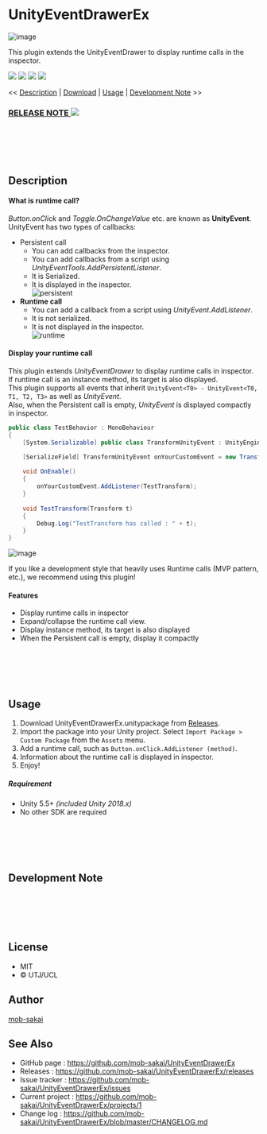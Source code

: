 UnityEventDrawerEx
===

![image](https://user-images.githubusercontent.com/12690315/40888757-c4cf3990-6796-11e8-854d-47b371632644.png)

This plugin extends the UnityEventDrawer to display runtime calls in the inspector.

[![](https://img.shields.io/github/release/mob-sakai/UnityEventDrawerEx.svg?label=latest%20version)](https://github.com/mob-sakai/UnityEventDrawerEx/releases)
[![](https://img.shields.io/github/release-date/mob-sakai/UnityEventDrawerEx.svg)](https://github.com/mob-sakai/UnityEventDrawerEx/releases)
![](https://img.shields.io/badge/unity-5.5%2B-green.svg)
[![](https://img.shields.io/github/license/mob-sakai/UnityEventDrawerEx.svg)](https://github.com/mob-sakai/UnityEventDrawerEx/blob/master/LICENSE.txt)

<< [Description](#Description) | [Download](https://github.com/mob-sakai/UnityEventDrawerEx/releases) | [Usage](#usage) | [Development Note](#development-note) >>

### [RELEASE NOTE ![](https://img.shields.io/github/release-date/mob-sakai/UnityEventDrawerEx.svg?label=last%20updated&style=for-the-badge)](https://github.com/mob-sakai/UnityEventDrawerEx/blob/develop/CHANGELOG.md)




<br><br><br><br>
## Description


#### What is runtime call?

*Button.onClick* and *Toggle.OnChangeValue* etc. are known as **UnityEvent**.  
UnityEvent has two types of callbacks:

* Persistent call
    * You can add callbacks from the inspector.
    * You can add callbacks from a script using *UnityEventTools.AddPersistentListener*.
    * It is Serialized.
    * It is displayed in the inspector.  
    ![persistent](https://user-images.githubusercontent.com/12690315/40887795-f5eb7ac4-6788-11e8-9e73-6831e3eab08f.png)
* **Runtime call**
    * You can add a callback from a script using *UnityEvent.AddListener*.
    * It is not serialized.
    * It is not displayed in the inspector.  
    ![runtime](https://user-images.githubusercontent.com/12690315/40887784-c8c2027a-6788-11e8-83f7-07e38e187cba.png)

#### Display your runtime call

This plugin extends *UnityEventDrawer* to display runtime calls in inspector.  
If runtime call is an instance method, its target is also displayed.  
This plugin supports all events that inherit `UnityEvent<T0> - UnityEvent<T0, T1, T2, T3>` as well as *UnityEvent*.  
Also, when the Persistent call is empty, *UnityEvent* is displayed compactly in inspector.  

```cs
public class TestBehavior : MonoBehaviour
{
	[System.Serializable] public class TransformUnityEvent : UnityEngine.Events.UnityEvent<Transform>{};

	[SerializeField] TransformUnityEvent onYourCustomEvent = new TransformUnityEvent();
	
	void OnEnable()
	{
		onYourCustomEvent.AddListener(TestTransform);
	}
	
	void TestTransform(Transform t)
	{
		Debug.Log("TestTransform has called : " + t);
	}
}
```
![image](https://user-images.githubusercontent.com/12690315/40887986-d0c2af58-678b-11e8-953c-63116ab2b433.png)


If you like a development style that heavily uses Runtime calls (MVP pattern, etc.), we recommend using this plugin!

#### Features

* Display runtime calls in inspector
* Expand/collapse the runtime call view.
* Display instance method, its target is also displayed
* When the Persistent call is empty, display it compactly

<br><br><br><br>
## Usage

1. Download UnityEventDrawerEx.unitypackage from [Releases](https://github.com/mob-sakai/UnityEventDrawerEx/releases).
1. Import the package into your Unity project. Select `Import Package > Custom Package` from the `Assets` menu.
1. Add a runtime call, such as `Button.onClick.AddListener (method)`.
1. Information about the runtime call is displayed in inspector.
1. Enjoy!


##### Requirement

* Unity 5.5+ *(included Unity 2018.x)*
* No other SDK are required




<br><br><br><br>
## Development Note




<br><br><br><br>
## License

* MIT
* © UTJ/UCL



## Author

[mob-sakai](https://github.com/mob-sakai)



## See Also

* GitHub page : https://github.com/mob-sakai/UnityEventDrawerEx
* Releases : https://github.com/mob-sakai/UnityEventDrawerEx/releases
* Issue tracker : https://github.com/mob-sakai/UnityEventDrawerEx/issues
* Current project : https://github.com/mob-sakai/UnityEventDrawerEx/projects/1
* Change log : https://github.com/mob-sakai/UnityEventDrawerEx/blob/master/CHANGELOG.md

